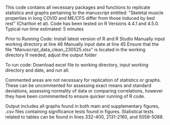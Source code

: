 This code contains all necessary packages and functions to replicate statistics and graphs pertaining to the manuscript entitled: "Skeletal muscle properties in long COVID and ME/CFS differ from those induced by bed rest" (Charlton et al).
Code has been tested on R Versions 4.4.1 and 4.5.0.
Typical run time estimated: 5 minutes


Prior to Running Code: 
Install latest version of R and R Studio
Manually input working directory at line 46
Manually input date at line 45
Ensure that the file "Manuscript_data_clean_230525.xlsx" is located in the working directory
If needed, adjust the output folder

To run code: 
Download excel file to working directory, input working directory and date, and run all.

Commented areas are not necessary for replication of statistics or graphs. These can be uncommented for assessing exact means and standard deviations, assessing normality of data or comparing correlations, however they have been commmented to ensure quicker running of R code. 

Output includes all graphs found in both main and supplementary figures, .csv files containing significance tests found in figures. Statistical tests related to tables can be found in lines 332-400, 2131-2160, and 5058-5088.

